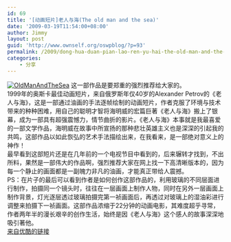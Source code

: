 ```yaml
---
id: 69
title: '[动画短片]老人与海(The old man and the sea)'
date: '2009-03-19T11:54:00+08:00'
author: Jimmy
layout: post
guid: 'http://www.ownself.org/oswpblog/?p=93'
permalink: /2009/dong-hua-duan-pian-lao-ren-yu-hai-the-old-man-and-the-sea.html
categories:
    - 分享
---
```


[![OldManAndTheSea](/wp-content/uploads/2010/Theoldmanandthesea_13DC8/OldManAndTheSea_thumb.jpg "OldManAndTheSea")](/wp-content/uploads/2010/Theoldmanandthesea_13DC8/OldManAndTheSea.jpg) 这一部作品是要郑重的强烈推荐给大家的。   
 1999年的奥斯卡最佳动画短片，来自俄罗斯年仅40岁的Alexander Petrov的《老人与海》，这是一部通过油画的手法逐帧绘制的动画短片，作者克服了环境与技术带来的种种困难，用自己的聪明才智将海明威的宏篇巨著《老人与海》搬上了银幕，成为一部具有超强震憾力，情节曲折的影片。《老人与海》本事就是我最喜爱的一部文学作品，海明威在故事中所宣扬的那种悲壮英雄主义也是深深的引起我的共鸣，这部作品以如此恢弘的艺术手法描绘出来，在我看来，是一部绝对意义上的神作！   
 最早看到这部短片还是在几年前的一个电视节目中看到的，后来辗转才找到，不出所料，果然是一部伟大的作品啊，强烈推荐大家在网上找一下高清晰版本的，因为每一个静止的画面都是一副魄力非凡的油画，才能真正带给人震撼。   
 PS：在片子的最后可以看到作者是如何创作这部作品的，利用玻璃的不同层面进行制作，拍摄同一个镜头时，往往在一层画面上制作人物，同时在另外一层画面上制作背景，灯光逐层透过玻璃拍摄完第一祯画面后，再透过对玻璃上的湿油彩进行调整来拍摄下一祯画面。这部作品浓缩于22分钟的动画电影，其难度超乎寻常，作者两年半的漫长艰辛的创作生活，始终是因《老人与海》这个感人的故事深深地吸引著他。   
 [来自优酷的链接](http://v.youku.com/v_show/id_XNjU4ODI4NjQ=.html)